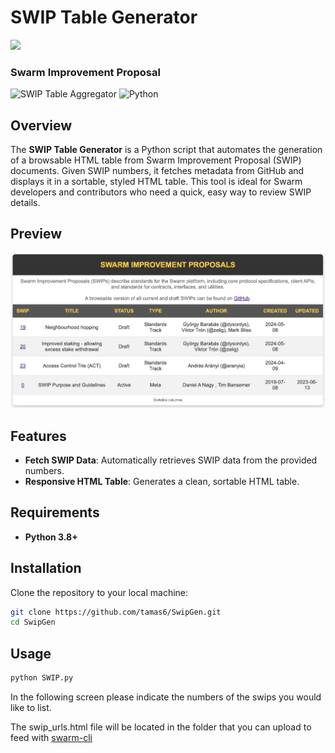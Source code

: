# SWIP Table Generator

 <div align="left">

<p align="left">
    <a href="https://discord.com/channels/799027393297514537/1239813439136993280">
        <img src="https://img.shields.io/badge/Community%20Channel%20for%20SWIPs-white?logo=discord">
    </a>
</p>
<h3 align="left">Swarm Improvement Proposal</h3>
</div>

![SWIP Table Aggregator](https://img.shields.io/badge/SWIP-Aggregator-brightgreen.svg?style=flat-square)
![Python](https://img.shields.io/badge/Python-3.8%2B-blue.svg?style=flat-square)

## Overview

The **SWIP Table Generator** is a Python script that automates the generation of a browsable HTML table from Swarm Improvement Proposal (SWIP) documents. Given SWIP numbers, it fetches metadata from GitHub and displays it in a sortable, styled HTML table. This tool is ideal for Swarm developers and contributors who need a quick, easy way to review SWIP details.

## Preview

![](./assets/screenshot.png)

## Features

- **Fetch SWIP Data**: Automatically retrieves SWIP data from the provided numbers.
- **Responsive HTML Table**: Generates a clean, sortable HTML table.

## Requirements

- **Python 3.8+**

## Installation

Clone the repository to your local machine:

```bash
git clone https://github.com/tamas6/SwipGen.git
cd SwipGen
```

## Usage

```zsh
python SWIP.py
```

In the following screen please indicate the numbers of the swips you would like to list.

The swip_urls.html file will be located in the folder that you can upload to feed with [swarm-cli](https://github.com/ethersphere/swarm-cli/tree/master)
